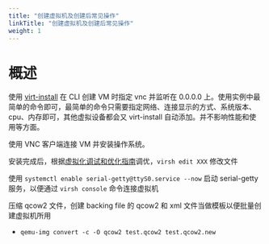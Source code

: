 ```yaml
---
title: "创建虚拟机及创建后常见操作"
linkTitle: "创建虚拟机及创建后常见操作"
weight: 1
---
```


# 概述

使用 [virt-install](/docs/10.云原生/1.2.实现虚拟化的工具/虚拟化管理/Libvirt/Libvirt%20API/virt-install.md) 在 CLI 创建 VM 时指定 vnc 并监听在 0.0.0.0 上。使用实例中最简单的命令即可，最简单的命令只需要指定网络、连接显示的方式、系统版本、cpu、内存即可，其他虚拟设备都会又 virt-install 自动添加。并不影响性能和使用等方面。

使用 VNC 客户端连接 VM 并安装操作系统。

安装完成后，根据[虚拟化调试和优化指南](/docs/10.云原生/1.2.实现虚拟化的工具/虚拟化管理/性能优化与故障处理/虚拟化调试和优化指南.md)调优，`virsh edit XXX` 修改文件

使用 `systemctl enable serial-getty@ttyS0.service --now` 启动 serial-getty 服务，以便通过 `virsh console` 命令连接虚拟机

压缩 qcow2 文件，创建 backing file 的 qcow2 和 xml 文件当做模板以便批量创建虚拟机所用

- `qemu-img convert -c -O qcow2 test.qcow2 test.qcow2.new`
